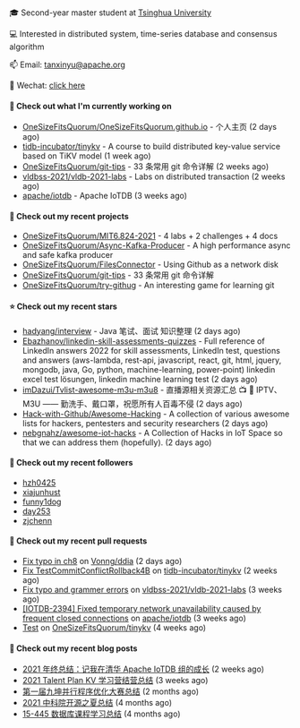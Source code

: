 🎓 Second-year master student at [Tsinghua University](https://www.tsinghua.edu.cn/)

💻 Interested in distributed system, time-series database and consensus algorithm

📫 Email: tanxinyu@apache.org

💬 Wechat: [click here](https://github.com/LebronAl/LebronAl/issues/1)

#### 👷 Check out what I'm currently working on

- [OneSizeFitsQuorum/OneSizeFitsQuorum.github.io](https://github.com/OneSizeFitsQuorum/OneSizeFitsQuorum.github.io) - 个人主页 (2 days ago)
- [tidb-incubator/tinykv](https://github.com/tidb-incubator/tinykv) - A course to build distributed key-value service based on TiKV model (1 week ago)
- [OneSizeFitsQuorum/git-tips](https://github.com/OneSizeFitsQuorum/git-tips) - 33 条常用 git 命令详解 (2 weeks ago)
- [vldbss-2021/vldb-2021-labs](https://github.com/vldbss-2021/vldb-2021-labs) - Labs on distributed transaction (2 weeks ago)
- [apache/iotdb](https://github.com/apache/iotdb) - Apache IoTDB (3 weeks ago)

#### 🌱 Check out my recent projects

- [OneSizeFitsQuorum/MIT6.824-2021](https://github.com/OneSizeFitsQuorum/MIT6.824-2021) - 4 labs &#43; 2 challenges &#43; 4 docs
- [OneSizeFitsQuorum/Async-Kafka-Producer](https://github.com/OneSizeFitsQuorum/Async-Kafka-Producer) - A high performance async and safe kafka producer
- [OneSizeFitsQuorum/FilesConnector](https://github.com/OneSizeFitsQuorum/FilesConnector) - Using Github as a network disk
- [OneSizeFitsQuorum/git-tips](https://github.com/OneSizeFitsQuorum/git-tips) - 33 条常用 git 命令详解
- [OneSizeFitsQuorum/try-githug](https://github.com/OneSizeFitsQuorum/try-githug) - An interesting game for learning git

#### ⭐ Check out my recent stars

- [hadyang/interview](https://github.com/hadyang/interview) - Java 笔试、面试 知识整理 (2 days ago)
- [Ebazhanov/linkedin-skill-assessments-quizzes](https://github.com/Ebazhanov/linkedin-skill-assessments-quizzes) - Full reference of LinkedIn answers 2022 for skill assessments, LinkedIn test, questions and answers (aws-lambda, rest-api, javascript, react, git, html, jquery, mongodb, java, Go, python, machine-learning, power-point) linkedin excel test lösungen, linkedin machine learning test (2 days ago)
- [imDazui/Tvlist-awesome-m3u-m3u8](https://github.com/imDazui/Tvlist-awesome-m3u-m3u8) - 直播源相关资源汇总 📺 💯 IPTV、M3U —— 勤洗手、戴口罩，祝愿所有人百毒不侵 (2 days ago)
- [Hack-with-Github/Awesome-Hacking](https://github.com/Hack-with-Github/Awesome-Hacking) - A collection of various awesome lists for hackers, pentesters and security researchers (2 days ago)
- [nebgnahz/awesome-iot-hacks](https://github.com/nebgnahz/awesome-iot-hacks) - A Collection of Hacks in IoT Space so that we can address them (hopefully). (2 days ago)

#### 👯 Check out my recent followers

- [hzh0425](https://github.com/hzh0425)
- [xiajunhust](https://github.com/xiajunhust)
- [funny1dog](https://github.com/funny1dog)
- [day253](https://github.com/day253)
- [zjchenn](https://github.com/zjchenn)

#### 🔨 Check out my recent pull requests

- [Fix typo in ch8](https://github.com/Vonng/ddia/pull/183) on [Vonng/ddia](https://github.com/Vonng/ddia) (2 days ago)
- [Fix TestCommitConflictRollback4B](https://github.com/tidb-incubator/tinykv/pull/373) on [tidb-incubator/tinykv](https://github.com/tidb-incubator/tinykv) (2 weeks ago)
- [Fix typo and grammer errors](https://github.com/vldbss-2021/vldb-2021-labs/pull/33) on [vldbss-2021/vldb-2021-labs](https://github.com/vldbss-2021/vldb-2021-labs) (3 weeks ago)
- [[IOTDB-2394] Fixed temporary network unavailability caused by frequent closed connections](https://github.com/apache/iotdb/pull/4815) on [apache/iotdb](https://github.com/apache/iotdb) (3 weeks ago)
- [Test](https://github.com/OneSizeFitsQuorum/tinykv/pull/3) on [OneSizeFitsQuorum/tinykv](https://github.com/OneSizeFitsQuorum/tinykv) (4 weeks ago)

#### 📜 Check out my recent blog posts

- [2021 年终总结：记我在清华 Apache IoTDB 组的成长](https://tanxinyu.work/2021-annual-summary/) (2 weeks ago)
- [2021 Talent Plan KV 学习营结营总结](https://tanxinyu.work/tinykv/) (3 weeks ago)
- [第一届九坤并行程序优化大赛总结](https://tanxinyu.work/jiu-kun-parallel-program-optimization-contest/) (2 months ago)
- [2021 中科院开源之夏总结](https://tanxinyu.work/2021-summer-of-code/) (4 months ago)
- [15-445 数据库课程学习总结](https://tanxinyu.work/15-445/) (4 months ago)
